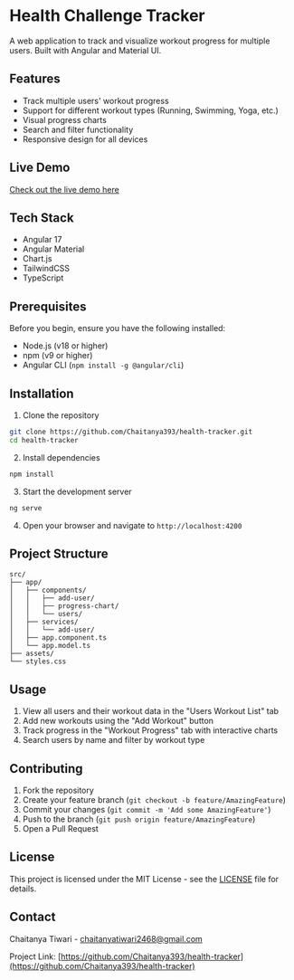 # Health Challenge Tracker

A web application to track and visualize workout progress for multiple users. Built with Angular and Material UI.

## Features

-  Track multiple users' workout progress
-  Support for different workout types (Running, Swimming, Yoga, etc.)
-  Visual progress charts
-  Search and filter functionality
-  Responsive design for all devices

## Live Demo

[Check out the live demo here](https://healthtrackers.netlify.app/)

## Tech Stack

- Angular 17
- Angular Material
- Chart.js
- TailwindCSS
- TypeScript

## Prerequisites

Before you begin, ensure you have the following installed:
- Node.js (v18 or higher)
- npm (v9 or higher)
- Angular CLI (`npm install -g @angular/cli`)

## Installation

1. Clone the repository
```bash
git clone https://github.com/Chaitanya393/health-tracker.git
cd health-tracker
```

2. Install dependencies
```bash
npm install
```

3. Start the development server
```bash
ng serve
```

4. Open your browser and navigate to `http://localhost:4200`

## Project Structure

```
src/
├── app/
│   ├── components/
│   │   ├── add-user/
│   │   ├── progress-chart/
│   │   └── users/
│   ├── services/
│   │   └── add-user/
│   ├── app.component.ts
│   └── app.model.ts
├── assets/
└── styles.css
```

## Usage

1. View all users and their workout data in the "Users Workout List" tab
2. Add new workouts using the "Add Workout" button
3. Track progress in the "Workout Progress" tab with interactive charts
4. Search users by name and filter by workout type

## Contributing

1. Fork the repository
2. Create your feature branch (`git checkout -b feature/AmazingFeature`)
3. Commit your changes (`git commit -m 'Add some AmazingFeature'`)
4. Push to the branch (`git push origin feature/AmazingFeature`)
5. Open a Pull Request

## License

This project is licensed under the MIT License - see the [LICENSE](LICENSE) file for details.

## Contact

Chaitanya Tiwari - chaitanyatiwari2468@gmail.com

Project Link: [https://github.com/Chaitanya393/health-tracker](https://github.com/Chaitanya393/health-tracker)


